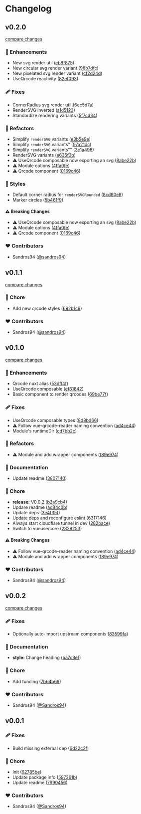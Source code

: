 # Changelog


## v0.2.0

[compare changes](https://github.com/sandros94/nuxt-qrcode/compare/v0.1.1...v0.2.0)

### 🚀 Enhancements

- New svg render util ([eb8f875](https://github.com/sandros94/nuxt-qrcode/commit/eb8f875))
- New circular svg render variant ([98b7dfc](https://github.com/sandros94/nuxt-qrcode/commit/98b7dfc))
- New pixelated svg render variant ([cf2d24d](https://github.com/sandros94/nuxt-qrcode/commit/cf2d24d))
- UseQrcode reactivity ([82ef093](https://github.com/sandros94/nuxt-qrcode/commit/82ef093))

### 🩹 Fixes

- CornerRadius svg render util ([6ec5d7a](https://github.com/sandros94/nuxt-qrcode/commit/6ec5d7a))
- RenderSVG inverted ([a1d5123](https://github.com/sandros94/nuxt-qrcode/commit/a1d5123))
- Standardize rendering variants ([5f7cd34](https://github.com/sandros94/nuxt-qrcode/commit/5f7cd34))

### 💅 Refactors

- Simplify `renderSVG` variants ([e3b5e9e](https://github.com/sandros94/nuxt-qrcode/commit/e3b5e9e))
- Simplify `renderSVG` variants" ([97a21dc](https://github.com/sandros94/nuxt-qrcode/commit/97a21dc))
- Simplify `renderSVG` variants"" ([3c1a496](https://github.com/sandros94/nuxt-qrcode/commit/3c1a496))
- RenderSVG variants ([e635f3b](https://github.com/sandros94/nuxt-qrcode/commit/e635f3b))
- ⚠️  UseQrcode composable now exporting an svg ([8abe22b](https://github.com/sandros94/nuxt-qrcode/commit/8abe22b))
- ⚠️  Module options ([4ffa0fe](https://github.com/sandros94/nuxt-qrcode/commit/4ffa0fe))
- ⚠️  Qrcode component ([0169c46](https://github.com/sandros94/nuxt-qrcode/commit/0169c46))

### 🎨 Styles

- Default corner radius for `renderSVGRounded` ([8cd80e8](https://github.com/sandros94/nuxt-qrcode/commit/8cd80e8))
- Marker circles ([5b461f9](https://github.com/sandros94/nuxt-qrcode/commit/5b461f9))

#### ⚠️ Breaking Changes

- ⚠️  UseQrcode composable now exporting an svg ([8abe22b](https://github.com/sandros94/nuxt-qrcode/commit/8abe22b))
- ⚠️  Module options ([4ffa0fe](https://github.com/sandros94/nuxt-qrcode/commit/4ffa0fe))
- ⚠️  Qrcode component ([0169c46](https://github.com/sandros94/nuxt-qrcode/commit/0169c46))

### ❤️ Contributors

- Sandros94 ([@sandros94](http://github.com/sandros94))

## v0.1.1

[compare changes](https://github.com/sandros94/nuxt-qrcode/compare/v0.1.0...v0.1.1)

### 🏡 Chore

- Add new qrcode styles ([692b1c9](https://github.com/sandros94/nuxt-qrcode/commit/692b1c9))

### ❤️ Contributors

- Sandros94 ([@sandros94](http://github.com/sandros94))

## v0.1.0

[compare changes](https://github.com/sandros94/nuxt-qrcode/compare/v0.0.2...v0.1.0)

### 🚀 Enhancements

- Qrcode nuxt alias ([53dff4f](https://github.com/sandros94/nuxt-qrcode/commit/53dff4f))
- UseQrcode composable ([ef81842](https://github.com/sandros94/nuxt-qrcode/commit/ef81842))
- Basic component to render qrcodes ([69be77f](https://github.com/sandros94/nuxt-qrcode/commit/69be77f))

### 🩹 Fixes

- UseQrcode composable types ([8d8bd66](https://github.com/sandros94/nuxt-qrcode/commit/8d8bd66))
- ⚠️  Follow vue-qrcode-reader naming convention ([ad4ce44](https://github.com/sandros94/nuxt-qrcode/commit/ad4ce44))
- Module's runtimeDir ([cd7bb2c](https://github.com/sandros94/nuxt-qrcode/commit/cd7bb2c))

### 💅 Refactors

- ⚠️  Module and add wrapper components ([f89e974](https://github.com/sandros94/nuxt-qrcode/commit/f89e974))

### 📖 Documentation

- Update readme ([3807140](https://github.com/sandros94/nuxt-qrcode/commit/3807140))

### 🏡 Chore

- **release:** V0.0.2 ([b2a9cb4](https://github.com/sandros94/nuxt-qrcode/commit/b2a9cb4))
- Updare readme ([ad84c0b](https://github.com/sandros94/nuxt-qrcode/commit/ad84c0b))
- Update deps ([3e4f35f](https://github.com/sandros94/nuxt-qrcode/commit/3e4f35f))
- Update deps and reconfigure eslint ([6317146](https://github.com/sandros94/nuxt-qrcode/commit/6317146))
- Always start cloudflare tunnel in dev ([282bace](https://github.com/sandros94/nuxt-qrcode/commit/282bace))
- Switch to vueuse/core ([2829253](https://github.com/sandros94/nuxt-qrcode/commit/2829253))

#### ⚠️ Breaking Changes

- ⚠️  Follow vue-qrcode-reader naming convention ([ad4ce44](https://github.com/sandros94/nuxt-qrcode/commit/ad4ce44))
- ⚠️  Module and add wrapper components ([f89e974](https://github.com/sandros94/nuxt-qrcode/commit/f89e974))

### ❤️ Contributors

- Sandros94 ([@sandros94](http://github.com/sandros94))

## v0.0.2

[compare changes](https://github.com/sandros94/nuxt-qrcode/compare/v0.0.1...v0.0.2)

### 🩹 Fixes

- Optionally auto-import upstream components ([83599fa](https://github.com/sandros94/nuxt-qrcode/commit/83599fa))

### 📖 Documentation

- **style:** Change heading ([ba7c3e1](https://github.com/sandros94/nuxt-qrcode/commit/ba7c3e1))

### 🏡 Chore

- Add funding ([7b64b69](https://github.com/sandros94/nuxt-qrcode/commit/7b64b69))

### ❤️ Contributors

- Sandros94 ([@Sandros94](http://github.com/Sandros94))

## v0.0.1


### 🩹 Fixes

- Build missing external dep ([6d22c2f](https://github.com/sandros94/nuxt-qrcode/commit/6d22c2f))

### 🏡 Chore

- Init ([62785be](https://github.com/sandros94/nuxt-qrcode/commit/62785be))
- Update package info ([597361b](https://github.com/sandros94/nuxt-qrcode/commit/597361b))
- Update readme ([7990456](https://github.com/sandros94/nuxt-qrcode/commit/7990456))

### ❤️ Contributors

- Sandros94 ([@Sandros94](http://github.com/Sandros94))


